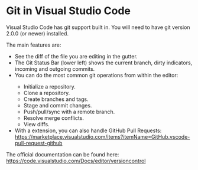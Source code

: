 

# Git in Visual Studio Code

<p>Visual Studio Code has git support built in.
You will need to have git version 2.0.0 (or newer) installed.</p>
<p>The main features are:</p>
<div class="itemized-list">
<ul>
<li>
<span class="principal">See the diff of the file you are editing in the gutter.</span>
</li>
<li>
<span class="principal">The Git Status Bar (lower left) shows the current branch, dirty indicators, incoming and outgoing commits.</span>
</li>
<li>
<span class="principal">You can do the most common git operations from within the editor:</span>
<div class="itemized-list">
<ul>
<li>
<span class="principal">Initialize a repository.</span>
</li>
<li>
<span class="principal">Clone a repository.</span>
</li>
<li>
<span class="principal">Create branches and tags.</span>
</li>
<li>
<span class="principal">Stage and commit changes.</span>
</li>
<li>
<span class="principal">Push/pull/sync with a remote branch.</span>
</li>
<li>
<span class="principal">Resolve merge conflicts.</span>
</li>
<li>
<span class="principal">View diffs.</span>
</li>
</ul>
</div>
</li>
<li>
<span class="principal">With a extension, you can also handle GitHub Pull Requests:
<a href="https://marketplace.visualstudio.com/items?itemName=GitHub.vscode-pull-request-github" class="link">https://marketplace.visualstudio.com/items?itemName=GitHub.vscode-pull-request-github</a></span>
</li>
</ul>
</div>
<p>The official documentation can be found here: <a href="https://code.visualstudio.com/Docs/editor/versioncontrol" class="link">https://code.visualstudio.com/Docs/editor/versioncontrol</a></p>

